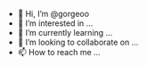 - 👋 Hi, I’m @gorgeoo
- 👀 I’m interested in ...
- 🌱 I’m currently learning ...
- 💞️ I’m looking to collaborate on ...
- 📫 How to reach me ...

<!---
gorgeoo/gorgeoo is a ✨ special ✨ repository because its `README.md` (this file) appears on your GitHub profile.
You can click the Preview link to take a look at your changes.
--->
